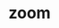 # zoom
<demo>
  <template slot="code">
    <test></test>
  </template>
  <template slot="demo"><zoom></zoom></template>
</demo>